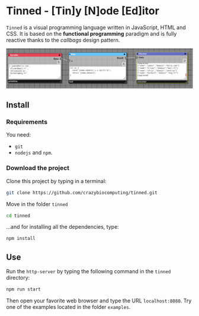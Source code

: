 # Tinned - [Tin]y [N]ode [Ed]itor

`Tinned` is a visual programming language written in JavaScript, HTML and CSS. It is based on the **functional programming** paradigm and is fully reactive thanks to the _callbags_ design pattern.

![Example](./doc/basics/img/map_example.png)

## Install

### Requirements

You need:
- `git`
- `nodejs` and `npm`.

### Download the project

Clone this project by typing in a terminal:

```bash
git clone https://github.com/crazybiocomputing/tinned.git
```

Move in the folder `tinned` 

```bash
cd tinned
```
...and for installing all the dependencies, type: 

```bash
npm install
```

## Use

Run the `http-server` by typing the following command in the `tinned` directory:

```bash
npm run start
```

Then open your favorite web browser and type the URL `localhost:8080`.
Try one of the examples located in the folder `examples`.
